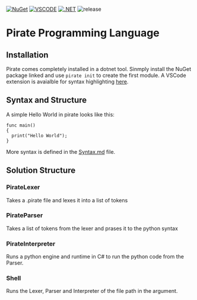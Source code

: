 [![NuGet](https://img.shields.io/nuget/v/PirateLang.CLI.svg)](https://www.nuget.org/packages/PirateLang.CLI)
[![VSCODE](https://img.shields.io/visual-studio-marketplace/v/joerivanarkel.piratelang?label=VSCode%20Extension)](https://marketplace.visualstudio.com/items?itemName=joerivanarkel.piratelang)
[![.NET](https://github.com/joerivanarkel/PirateLang/actions/workflows/dotnet.yml/badge.svg)](https://github.com/joerivanarkel/PirateLang/actions/workflows/dotnet.yml)
![release](https://img.shields.io/github/v/release/joerivanarkel/piratelang)
# Pirate Programming Language

## Installation
Pirate comes completely installed in a dotnet tool. Sinmply install the NuGet package linked and use `pirate init` to create the first module. A VSCode extension is avaialble for syntax highlighting [here](https://github.com/joerivanarkel/PirateLang.VSCode).

## Syntax and Structure
A simple Hello World in pirate looks like this:
```pirate
func main()
{
  print("Hello World");
}
```
More syntax is defined in the [Syntax.md](syntax.md) file.


## Solution Structure
### PirateLexer
Takes a .pirate file and lexes it into a list of tokens
### PirateParser
Takes a list of tokens from the lexer and prases it to the python syntax
### PirateInterpreter
Runs a python engine and runtime in C# to run the python code from the Parser.

### Shell
Runs the Lexer, Parser and Interpreter of the file path in the argument.
